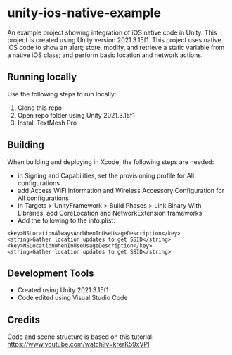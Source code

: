 # unity-ios-native-example
An example project showing integration of iOS native code in Unity. This project is created using Unity version 2021.3.15f1. This project uses native iOS code to show an alert; store, modify, and retrieve a static variable from a native iOS class; and perform basic location and network actions.

## Running locally
Use the following steps to run locally:
1. Clone this repo
2. Open repo folder using Unity 2021.3.15f1
3. Install TextMesh Pro

## Building
When building and deploying in Xcode, the following steps are needed:
- in Signing and Capabilities, set the provisioning profile for All configurations
- add Access WiFi Information and Wireless Accessory Configuration for All configurations
- In Targets > UnityFramework > Build Phases > Link Binary With Libraries, add CoreLocation and NetworkExtension frameworks
- Add the following to the info.plist:
```
<key>NSLocationAlwaysAndWhenInUseUsageDescription</key>
<string>Gather location updates to get SSID</string>
<key>NSLocationWhenInUseUsageDescription</key>
<string>Gather location updates to get SSID</string>
```

## Development Tools
- Created using Unity 2021.3.15f1
- Code edited using Visual Studio Code


## Credits
Code and scene structure is based on this tutorial:
https://www.youtube.com/watch?v=krerK59xVPI

